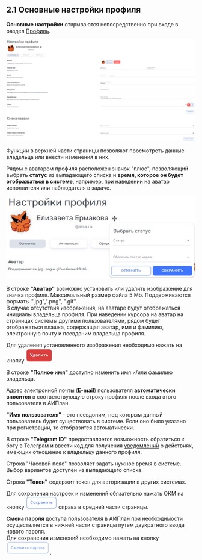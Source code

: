 ## 2.1 Основные настройки профиля

**Основные настройки** открываются непосредственно при входе в раздел [Профиль](2_profile.md).
  
![настройки_профиля](/imgs/настройки_профиля.jpg)

Функции в верхней части страницы позволяют просмотреть данные владельца или внести изменения в них.  

Рядом с аватаром профиля расположен значок "плюс", позволяющий выбрать **статус** из выпадающего списка и **время, которое он будет отображаться в системе**, например, при наведении на аватар исполнителя или наблюдателя в задаче.  

![profile_status](/imgs/profile_status.jpg)

В строке **"Аватар"** возможно установить или удалить изображение для значка профиля. Максимальный размер файла 5 Mb. Поддерживаются форматы ".jpg",".png", ".gif".  
В случае отсутствия изображения, на аватаре будут отображаться инициалы владельца профиля.
При наведении курсора на аватар на страницах системы другими пользователями, рядом будет отображаться плашка, содержащая аватар, имя и фамилию, электронную почту и псевдоним владельца профиля.

Для удаления установленного изображения необходимо нажать на кнопку ![Удалить](/imgs/кнопка_удалить.jpg).

В строке **"Полное имя"** доступно изменить имя и/или фамилию владельца.  

Адрес электронной почты (**E-mail**) пользователя **автоматически вносится** в соответствующую строку профиля после входа этого пользователя в АИПлан.

**"Имя пользователя"** - это псевдоним, под которым данный пользователь будет существовать в системе. Если оно было указано при регистрации, то отобразится автоматически.

В строке **"Telegram ID"** предоставляется возможность обратиться к боту в Телеграм и ввести код для получения [уведомлений](../6_task/6.4_notice.md) о действиях, имеющих отношение к владельцу данного профиля.  

Строка "Часовой пояс" позволяет задать нужное время в системе. Выбор вариантов доступен из выпадающего списка.

Строка **"Токен"** содержит токен для авторизации в других системах.

Для сохранения настроек и изменений обязательно нажать ОКМ на кнопку ![Сохранить](/imgs/сохранить.jpg) справа в средней части страницы.
  
**Смена пароля** доступа пользователя в АИПлан при необходимости осуществляется в нижней части страницы путем двукратного ввода нового пароля.  
Для сохранения изменений необходимо нажать на кнопку ![**"Сменить пароль"**](/imgs/сменить_пароль.jpg).
